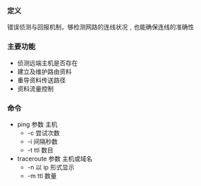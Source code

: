 ### 定义

错误侦测与回报机制，够检测网路的连线状况﹐也能确保连线的准确性

### 主要功能

- 侦测远端主机是否存在
- 建立及维护路由资料
- 重导资料传送路径
- 资料流量控制

### 命令

- ping 参数 主机
  - -c 尝试次数
  - -i 间隔秒数
  - -t ttl 数目
- traceroute 参数 主机或域名
  - -n 以 ip 形式显示
  - -m ttl 数量
